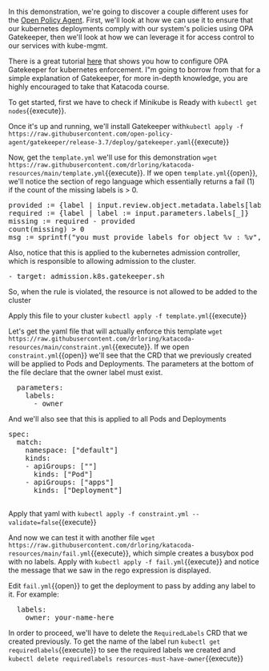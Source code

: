 In this demonstration, we're going to discover a couple different uses for the [Open Policy Agent](https://www.openpolicyagent.org/).  First, we'll look at how we can use it to ensure that our kubernetes deployments comply with our system's policies using OPA Gatekeeper, then we'll look at how we can leverage it for access control to our services with kube-mgmt.

There is a great tutorial [here](https://katacoda.com/austinheiman/scenarios/open-policy-agent-gatekeeper-editor) that shows you how to configure OPA Gatekeeper for kubernetes enforcement.  I"m going to borrow from that for a simple explanation of Gatekeeper, for more in-depth knowledge, you are highly encouraged to take that Katacoda course.

To get started, first we have to check if Minikube is Ready with `kubectl get nodes`{{execute}}.

Once it's up and running, we'll install Gatekeeper with`kubectl apply -f https://raw.githubusercontent.com/open-policy-agent/gatekeeper/release-3.7/deploy/gatekeeper.yaml`{{execute}}

Now, get the `template.yml` we'll use for this demonstration `wget https://raw.githubusercontent.com/drloring/katacoda-resources/main/template.yml`{{execute}}.  If we open `template.yml`{{open}}, we'll notice the section of rego language which essentially returns a fail (1) if the count of the missing labels is > 0.
<pre>
provided := {label | input.review.object.metadata.labels[label]}
required := {label | label := input.parameters.labels[_]}
missing := required - provided
count(missing) > 0
msg := sprintf("you must provide labels for object %v : %v", [input.review.object.kind ,missing])
</pre>
Also, notice that this is applied to the kubernetes admission controller, which is responsible to allowing admission to the cluster.  
<pre>
- target: admission.k8s.gatekeeper.sh
</pre>
So, when the rule is violated, the resource is not allowed to be added to the cluster

Apply this file to your cluster `kubectl apply -f template.yml`{{execute}}

Let's get the yaml file that will actually enforce this template `wget https://raw.githubusercontent.com/drloring/katacoda-resources/main/constraint.yml`{{execute}}.  If we open `constraint.yml`{{open}} we'll see that the CRD that we previously created will be applied to Pods and Deployments.  The parameters at the bottom of the file declare that the owner label must exist. 
<pre>
  parameters:
    labels:
      - owner
</pre>   
And we'll also see that this is applied to all Pods and Deployments
<pre>
spec:
  match:
    namespace: ["default"]
    kinds:
    - apiGroups: [""]
      kinds: ["Pod"]
    - apiGroups: ["apps"]
      kinds: ["Deployment"]

</pre>

Apply that yaml with `kubectl apply -f constraint.yml --validate=false`{{execute}}

And now we can test it with another file `wget https://raw.githubusercontent.com/drloring/katacoda-resources/main/fail.yml`{{execute}}, which simple creates a busybox pod with no labels.  Apply with `kubectl apply -f fail.yml`{{execute}} and notice the message that we saw in the rego expression is displayed.

Edit `fail.yml`{{open}} to get the deployment to pass by adding any label to it.  For example:
<pre>
  labels:
    owner: your-name-here
</pre>

In order to proceed, we'll have to delete the `RequiredLabels` CRD that we created previously.  To get the name of the label run `kubectl get requiredlabels`{{execute}} to see the required labels we created and `kubectl delete requiredlabels resources-must-have-owner`{{execute}}
